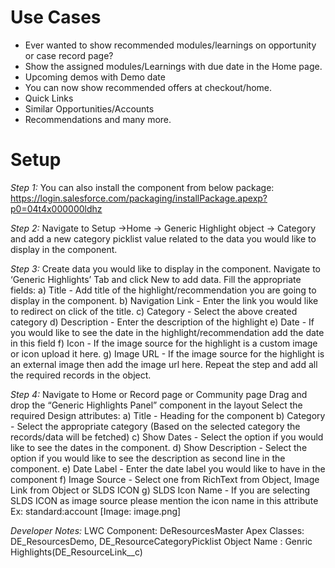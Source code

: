 # Use Cases
* Ever wanted to show recommended modules/learnings on opportunity or case record page?
* Show the assigned modules/Learnings with due date in the Home page.
* Upcoming demos with Demo date
* You can now show recommended offers at checkout/home.
* Quick Links
* Similar Opportunities/Accounts
* Recommendations and many more.

# Setup
*Step 1:*
You can also install the component from below package:
https://login.salesforce.com/packaging/installPackage.apexp?p0=04t4x000000ldhz

*Step 2:*
Navigate to Setup →Home → Generic Highlight object → Category and add a new category picklist value related to the data you would like to display in the component.

*Step 3:*
Create data you would like to display in the component.
Navigate to ‘Generic Highlights’ Tab and click New to add data.
Fill the appropriate fields:
a) Title - Add title of the highlight/recommendation you are going to display in the component.
b) Navigation Link - Enter the link you would like to redirect on click of the title.
c) Category - Select the above created category
d) Description - Enter the description of the highlight
e) Date - If you would like to see the date in the highlight/recommendation add the date in this field
f) Icon - If the image source for the highlight is a custom image or icon upload it here.
g) Image URL - If the image source for the highlight is an external image then add the image url here.
Repeat the step and add all the required records in the object.

*Step 4:*
Navigate to Home or Record page or Community page
Drag and drop the “Generic Highlights Panel” component in the layout
Select the required Design attributes:
a) Title - Heading for the component
b) Category - Select the appropriate category (Based on the selected category the records/data will be fetched)
c) Show Dates - Select the option if you would like to see the dates in the component.
d) Show Description - Select the option if you would like to see the description as second line in the component.
e) Date Label - Enter the date label you would like to have in the component
f) Image Source - Select one from RichText from Object, Image Link from Object or SLDS ICON
g) SLDS Icon Name - If you are selecting SLDS ICON as image source please mention the icon name in this attribute Ex: standard:account
[Image: image.png]

*Developer Notes:*
LWC Component: DeResourcesMaster
Apex Classes: DE_ResourcesDemo, DE_ResourceCategoryPicklist
Object Name : Genric Highlights(DE_ResourceLink__c)


